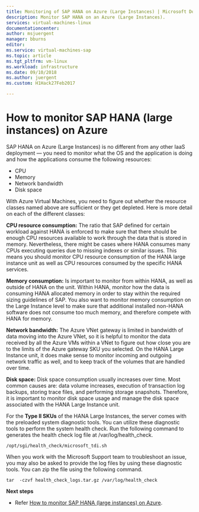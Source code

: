 ```yaml
---
title: Monitoring of SAP HANA on Azure (Large Instances) | Microsoft Docs
description: Monitor SAP HANA on an Azure (Large Instances).
services: virtual-machines-linux
documentationcenter: 
author: msjuergent
manager: bburns
editor:
ms.service: virtual-machines-sap
ms.topic: article
ms.tgt_pltfrm: vm-linux
ms.workload: infrastructure
ms.date: 09/10/2018
ms.author: juergent
ms.custom: H1Hack27Feb2017

---
```


# How to monitor SAP HANA (large instances) on Azure

SAP HANA on Azure (Large Instances) is no different from any other IaaS deployment — you need to monitor what the OS and the application is doing and how the applications consume the following resources:

- CPU
- Memory
- Network bandwidth
- Disk space

With Azure Virtual Machines, you need to figure out whether the resource classes named above are sufficient or they get depleted. Here is more detail on each of the different classes:

**CPU resource consumption:** The ratio that SAP defined for certain workload against HANA is enforced to make sure that there should be enough CPU resources available to work through the data that is stored in memory. Nevertheless, there might be cases where HANA consumes many CPUs executing queries due to missing indexes or similar issues. This means you should monitor CPU resource consumption of the HANA large instance unit as well as CPU resources consumed by the specific HANA services.

**Memory consumption:** Is important to monitor from within HANA, as well as outside of HANA on the unit. Within HANA, monitor how the data is consuming HANA allocated memory in order to stay within the required sizing guidelines of SAP. You also want to monitor memory consumption on the Large Instance level to make sure that additional installed non-HANA software does not consume too much memory, and therefore compete with HANA for memory.

**Network bandwidth:** The Azure VNet gateway is limited in bandwidth of data moving into the Azure VNet, so it is helpful to monitor the data received by all the Azure VMs within a VNet to figure out how close you are to the limits of the Azure gateway SKU you selected. On the HANA Large Instance unit, it does make sense to monitor incoming and outgoing network traffic as well, and to keep track of the volumes that are handled over time.

**Disk space:** Disk space consumption usually increases over time. Most common causes are: data volume increases, execution of transaction log backups, storing trace files, and performing storage snapshots. Therefore, it is important to monitor disk space usage and manage the disk space associated with the HANA Large Instance unit.

For the **Type II SKUs** of the HANA Large Instances, the server comes with the preloaded system diagnostic tools. You can utilize these diagnostic tools to perform the system health check. 
Run the following command to generates the health check log file at /var/log/health_check.
```
/opt/sgi/health_check/microsoft_tdi.sh
```
When you work with the Microsoft Support team  to troubleshoot an issue, you may also be asked to provide the log files by using these diagnostic tools. You can zip the file using the following command.
```
tar  -czvf health_check_logs.tar.gz /var/log/health_check
```

**Next steps**

- Refer [How to monitor SAP HANA (large instances) on Azure](./hana-monitor-troubleshoot.md).
